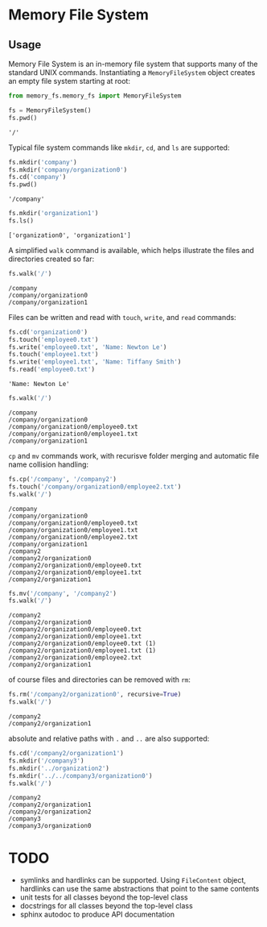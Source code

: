 # Memory File System

## Usage

Memory File System is an in-memory file system that supports many of the standard UNIX commands. Instantiating a `MemoryFileSystem` object creates an empty file system starting at root:


```python
from memory_fs.memory_fs import MemoryFileSystem

fs = MemoryFileSystem()
fs.pwd()
```




    '/'



Typical file system commands like `mkdir`, `cd`, and `ls` are supported:


```python
fs.mkdir('company')
fs.mkdir('company/organization0')
fs.cd('company')
fs.pwd()
```




    '/company'




```python
fs.mkdir('organization1')
fs.ls()
```




    ['organization0', 'organization1']



A simplified `walk` command is available, which helps illustrate the files and directories created so far:


```python
fs.walk('/')
```

    
    /company
    /company/organization0
    /company/organization1


Files can be written and read with `touch`, `write`, and `read` commands:


```python
fs.cd('organization0')
fs.touch('employee0.txt')
fs.write('employee0.txt', 'Name: Newton Le')
fs.touch('employee1.txt')
fs.write('employee1.txt', 'Name: Tiffany Smith')
fs.read('employee0.txt')
```




    'Name: Newton Le'




```python
fs.walk('/')
```

    
    /company
    /company/organization0
    /company/organization0/employee0.txt
    /company/organization0/employee1.txt
    /company/organization1


`cp` and `mv` commands work, with recurisve folder merging and automatic file name collision handling:


```python
fs.cp('/company', '/company2')
fs.touch('/company/organization0/employee2.txt')
fs.walk('/')
```

    
    /company
    /company/organization0
    /company/organization0/employee0.txt
    /company/organization0/employee1.txt
    /company/organization0/employee2.txt
    /company/organization1
    /company2
    /company2/organization0
    /company2/organization0/employee0.txt
    /company2/organization0/employee1.txt
    /company2/organization1



```python
fs.mv('/company', '/company2')
fs.walk('/')
```

    
    /company2
    /company2/organization0
    /company2/organization0/employee0.txt
    /company2/organization0/employee1.txt
    /company2/organization0/employee0.txt (1)
    /company2/organization0/employee1.txt (1)
    /company2/organization0/employee2.txt
    /company2/organization1


of course files and directories can be removed with `rm`:


```python
fs.rm('/company2/organization0', recursive=True)
fs.walk('/')
```

    
    /company2
    /company2/organization1


absolute and relative paths with `.` and `..` are also supported:


```python
fs.cd('/company2/organization1')
fs.mkdir('/company3')
fs.mkdir('../organization2')
fs.mkdir('../../company3/organization0')
fs.walk('/')
```

    
    /company2
    /company2/organization1
    /company2/organization2
    /company3
    /company3/organization0


# TODO

* symlinks and hardlinks can be supported. Using `FileContent` object, hardlinks can use the same abstractions that point to the same contents
* unit tests for all classes beyond the top-level class
* docstrings for all classes beyond the top-level class
* sphinx autodoc to produce API documentation
